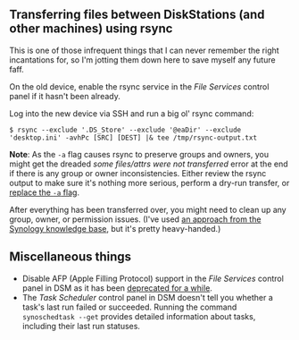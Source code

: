 <!--
  # This file is distributed under the Creative Commons Attribution 4.0
  # International License. To view a copy of this license, please visit
  # <http://creativecommons.org/licenses/by/4.0/>.

  description: Read Damien Dart's notes on setting up, using, and troubleshooting a Synology DiskStation.
  title: Synology DiskStation Notes
  twigTemplate: .templates/base-note.html.twig
-->

Transferring files between DiskStations (and other machines) using rsync
------------------------------------------------------------------------

This is one of those infrequent things that I can never remember the
right incantations for, so I'm jotting them down here to save myself any
future faff.

On the old device, enable the rsync service in the _File Services_
control panel if it hasn't been already.

Log into the new device via SSH and run a big ol' rsync command:

```
$ rsync --exclude '.DS_Store' --exclude '@eaDir' --exclude 'desktop.ini' -avhPc [SRC] [DEST] |& tee /tmp/rsync-output.txt
```

  <p><b>Note</b>: As the <code>-a</code> flag causes rsync to preserve
    groups and owners, you might get the dreaded <em>some files/attrs
    were not transferred</em> error at the end if there is any group or
    owner inconsistencies. Either review the rsync output to make sure
    it's nothing more serious, perform a dry-run transfer, or
    <a href="https://explainshell.com/explain?cmd=rsync+-a">replace the
    <code>-a</code> flag</a>.

After everything has been transferred over, you might need to clean up
any group, owner, or permission issues. (I've used [an approach from the
Synology knowledge base][2], but it's pretty heavy-handed.)

[2]: <https://www.synology.com/en-us/knowledgebase/DSM/tutorial/Management/Revert_to_Windows_ACL_permission>


Miscellaneous things
--------------------

  - Disable AFP (Apple Filling Protocol) support in the _File Services_
    control panel in DSM as it has been [deprecated for a while][3].
  - The _Task Scheduler_ control panel in DSM doesn't tell you whether a
    task's last run failed or succeeded.  Running the command
    `synoschedtask --get` provides detailed information about tasks,
    including their last run statuses.

[3]: <https://www.macworld.com/article/3600899/using-afp-to-share-a-mac-drive-its-time-to-change.html>
